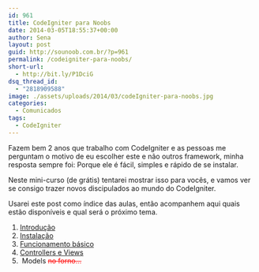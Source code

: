 ```yaml
---
id: 961
title: CodeIgniter para Noobs
date: 2014-03-05T18:55:37+00:00
author: Sena
layout: post
guid: http://sounoob.com.br/?p=961
permalink: /codeigniter-para-noobs/
short-url:
  - http://bit.ly/P1DciG
dsq_thread_id:
  - "2818909588"
image: ./assets/uploads/2014/03/codeIgniter-para-noobs.jpg
categories:
  - Comunicados
tags:
  - CodeIgniter
---
```

Fazem bem 2 anos que trabalho com CodeIgniter e as pessoas me perguntam o motivo de eu escolher este e não outros framework, minha resposta sempre foi: Porque ele é fácil, simples e rápido de se instalar.

Neste mini-curso (de grátis) tentarei mostrar isso para vocês, e vamos ver se consigo trazer novos discipulados ao mundo do CodeIgniter.<!--more-->

Usarei este post como índice das aulas, então acompanhem aqui quais estão disponíveis e qual será o próximo tema.

  1. <a title="Introdução – CodeIgniter para Noobs" href="./introducao-codeigniter-para-noobs/" target="_blank">Introdução</a>
  2. <a title="Instalando o CodeIgniter" href="./instalando-o-codeigniter/" target="_blank">Instalação</a>
  3. <a title="Funcionamento básico do CodeIgniter" href="./funcionamento-basico-do-codeigniter/" target="_blank">Funcionamento básico</a>
  4. <a title="Controllers e Views – CodeIgniter" href="./controllers-e-views-codeigniter/" target="_blank">Controllers e Views</a>
  5.  Models <span style="color: #ff0000;"><del>no forno…</del></span>
